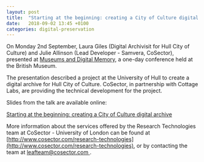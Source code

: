 ```yaml
---
layout: post
title:  "Starting at the beginning: creating a City of Culture digital archive"
date:   2018-09-02 13:45 +0100
categories: digital-preservation
---
```


On Monday 2nd September, Laura Giles (Digital Archivisit for Hull City of Culture) and Julie Allinson (Lead Developer - Samvera, CoSector), presented at [Museums and Digital Memory](https://www.digitalpreservation101.com/), a one-day conference held at the British Museum.

The presentation described a project at the University of Hull to create a digital archive for Hull City of Culture. CoSector, in partnership with Cottage Labs, are providing the technical development for the project.

Slides from the talk are available online:

[Starting at the beginning: creating a City of Culture digital archive](https://research-technologies.github.io/assets/docs/British_Museum_DPC_event_Hull_City_of_Culture.pdf)

More information about the services offered by the Research Technologies team at CoSector - University of London can be found at [http://www.cosector.com/research-technologies](http://www.cosector.com/research-technologies), or by contacting the team at [leafteam@cosector.com ](mailto:leafteam@cosector.com).

